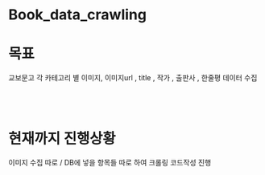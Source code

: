 # Book_data_crawling

# 목표
교보문고 각 카테고리 별 이미지, 이미지url , title , 작가 , 출판사 , 한줄평 데이터 수집 <br> 
<br>
<br>
<br>
# 현재까지 진행상황 
이미지 수집 따로 / DB에 넣을 항목들 따로 하여 크롤링 코드작성 진행 

